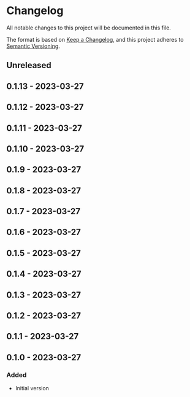 # Changelog
All notable changes to this project will be documented in this file.

The format is based on [Keep a Changelog](https://keepachangelog.com/en/1.0.0/),
and this project adheres to [Semantic Versioning](https://semver.org/spec/v2.0.0.html).

## Unreleased

## 0.1.13 - 2023-03-27

## 0.1.12 - 2023-03-27

## 0.1.11 - 2023-03-27

## 0.1.10 - 2023-03-27

## 0.1.9 - 2023-03-27

## 0.1.8 - 2023-03-27

## 0.1.7 - 2023-03-27

## 0.1.6 - 2023-03-27

## 0.1.5 - 2023-03-27

## 0.1.4 - 2023-03-27

## 0.1.3 - 2023-03-27

## 0.1.2 - 2023-03-27

## 0.1.1 - 2023-03-27

## 0.1.0 - 2023-03-27
### Added
- Initial version
